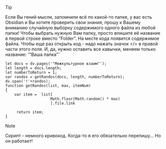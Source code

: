 >[!TIP]
>Если Вы гений мысли, запомнили всё по какой-то папке, у вас есть Obsidian и Вы хотите проверить свои знания, прошу к Вашему вниманию случайную выборку содержимого одного файла из любой папки!
>Чтобы выбрать нужную Вам папку, просто впишите её название в первой строке вместо "Folder". На месте кода появится содержимое файла. Чтобы еще раз открыть код - надо нажать значок \</> в правой части этого поля. 
>И, да, нужно оставить все кавычки, меняем только название: '"Ваша папка"'

```dataviewjs 
let docs = dv.pages('"Межкультурное взаим"'); 
let length = docs.length; 
let numberToReturn = 1; 
var randos = getRandos(docs, length, numberToReturn); 
dv.span('!'+randos); 
function getRandos(list, max, itemNum) 
{ 
	var item =	list[
					Math.floor(Math.random() * max)
					].file.link
			 
	 return item; 
}
```

> [!NOTE]
> Скрипт - немного кривокод. Когда-то я его обязательно перепишу... Но он работает!